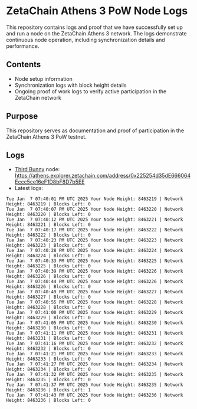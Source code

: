 # ZetaChain Athens 3 PoW Node Logs
This repository contains logs and proof that we have successfully set up and run a node on the ZetaChain Athens 3 network. The logs demonstrate continuous node operation, including synchronization details and performance.

## Contents
- Node setup information
- Synchronization logs with block height details
- Ongoing proof of work logs to verify active participation in the ZetaChain network

## Purpose
This repository serves as documentation and proof of participation in the ZetaChain Athens 3 PoW testnet.

## Logs

- [Third Bunny](https://thirdbunny.xyz/) node: https://athens.explorer.zetachain.com/address/0x225254d35dE666064Eccc5ce16eF1D8bF8D7b5EE
- Latest logs:
```
Tue Jan  7 07:40:01 PM UTC 2025 Your Node Height: 8463219 | Network Height: 8463219 | Blocks Left: 0
Tue Jan  7 07:40:07 PM UTC 2025 Your Node Height: 8463220 | Network Height: 8463220 | Blocks Left: 0
Tue Jan  7 07:40:12 PM UTC 2025 Your Node Height: 8463221 | Network Height: 8463221 | Blocks Left: 0
Tue Jan  7 07:40:17 PM UTC 2025 Your Node Height: 8463222 | Network Height: 8463222 | Blocks Left: 0
Tue Jan  7 07:40:23 PM UTC 2025 Your Node Height: 8463223 | Network Height: 8463223 | Blocks Left: 0
Tue Jan  7 07:40:28 PM UTC 2025 Your Node Height: 8463224 | Network Height: 8463224 | Blocks Left: 0
Tue Jan  7 07:40:33 PM UTC 2025 Your Node Height: 8463225 | Network Height: 8463225 | Blocks Left: 0
Tue Jan  7 07:40:39 PM UTC 2025 Your Node Height: 8463226 | Network Height: 8463226 | Blocks Left: 0
Tue Jan  7 07:40:44 PM UTC 2025 Your Node Height: 8463226 | Network Height: 8463226 | Blocks Left: 0
Tue Jan  7 07:40:49 PM UTC 2025 Your Node Height: 8463227 | Network Height: 8463227 | Blocks Left: 0
Tue Jan  7 07:40:55 PM UTC 2025 Your Node Height: 8463228 | Network Height: 8463228 | Blocks Left: 0
Tue Jan  7 07:41:00 PM UTC 2025 Your Node Height: 8463229 | Network Height: 8463229 | Blocks Left: 0
Tue Jan  7 07:41:05 PM UTC 2025 Your Node Height: 8463230 | Network Height: 8463230 | Blocks Left: 0
Tue Jan  7 07:41:11 PM UTC 2025 Your Node Height: 8463231 | Network Height: 8463231 | Blocks Left: 0
Tue Jan  7 07:41:16 PM UTC 2025 Your Node Height: 8463232 | Network Height: 8463232 | Blocks Left: 0
Tue Jan  7 07:41:21 PM UTC 2025 Your Node Height: 8463233 | Network Height: 8463233 | Blocks Left: 0
Tue Jan  7 07:41:27 PM UTC 2025 Your Node Height: 8463234 | Network Height: 8463234 | Blocks Left: 0
Tue Jan  7 07:41:32 PM UTC 2025 Your Node Height: 8463235 | Network Height: 8463235 | Blocks Left: 0
Tue Jan  7 07:41:37 PM UTC 2025 Your Node Height: 8463235 | Network Height: 8463236 | Blocks Left: 1
Tue Jan  7 07:41:43 PM UTC 2025 Your Node Height: 8463236 | Network Height: 8463236 | Blocks Left: 0
```
